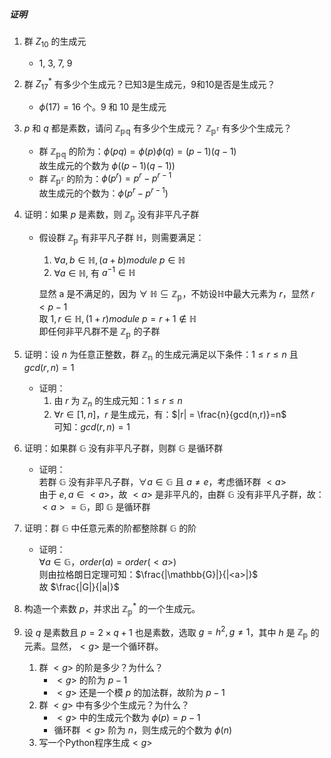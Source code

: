 ##### 证明
1. 群 $Z_{10}$ 的生成元
   - 1, 3, 7, 9
2. 群 $Z_{17} ^*$ 有多少个生成元？已知3是生成元，9和10是否是生成元？
   - $\phi(17)=16$ 个。$9$ 和 $10$ 是生成元

3. $p$ 和 $q$ 都是素数，请问 $\mathbb{Z_{pq}}$ 有多少个生成元？ $\mathbb{Z_{p^r}}$ 有多少个生成元？  
   - 群 $\mathbb{Z_{pq}}$ 的阶为：$\phi(pq) = \phi(p) \phi(q) = (p-1)(q-1)$  
     故生成元的个数为 $\phi((p-1)(q-1))$
   - 群 $\mathbb{Z_{p^r}}$ 的阶为：$\phi(p^ r) = p^r - p^{r-1}$  
     故生成元的个数为：$\phi(p^r - p^{r-1})$

4. 证明：如果 $p$ 是素数，则 $\mathbb{Z_p}$ 没有非平凡子群
   - 假设群 $\mathbb{Z_p}$ 有非平凡子群 $\mathbb{H}$，则需要满足：
      1. $\forall a,b \in \mathbb{H}, (a+b) module \ p \in \mathbb{H}$
      2. $\forall a \in \mathbb{H},$ 有 $a^{-1} \in \mathbb{H}$   
     
      显然 a 是不满足的，因为 $\forall \ \mathbb{H} \subseteq \mathbb{Z_p}$，不妨设$\mathbb{H}$中最大元素为 $r$，显然 $r < p-1$  
      取 $1, r \in \mathbb{H}, (1+r)module \ p =r+1 \notin \mathbb{H}$  
      即任何非平凡群不是 $\mathbb{Z_p}$ 的子群

5. 证明：设 $n$ 为任意正整数，群 $\mathbb{Z_n}$ 的生成元满足以下条件：$1 \leq r \leq n$ 且 $gcd(r,n)=1$
   - 证明：   
      1. 由 $r$ 为 $\mathbb{Z}_n$ 的生成元知：$1 \leq r \leq n$  
      2. $\forall r \in [1,n]$，$r$ 是生成元，有：$|r| = \frac{n}{gcd(n,r)}=n$  
         可知：$gcd(r,n) = 1$

6. 证明：如果群 $\mathbb{G}$ 没有非平凡子群，则群 $\mathbb{G}$ 是循环群
   - 证明：  
      若群 $\mathbb{G}$ 没有非平凡子群，$\forall a \in \mathbb{G}$ 且 $a \neq e$，考虑循环群 $<a>$  
      由于 $e,a \in <a>$，故 $<a>$ 是非平凡的，由群 $\mathbb{G}$ 没有非平凡子群，故：  
      $<a> = \mathbb{G}$，即 $\mathbb{G}$ 是循环群 
7. 证明：群 $\mathbb{G}$ 中任意元素的阶都整除群 $\mathbb{G}$ 的阶
   - 证明：  
      $\forall a \in \mathbb{G}$，$order(a) = order(<a>)$  
      则由拉格朗日定理可知：$\frac{|\mathbb{G}|}{|<a>|}$  
      故 $\frac{|G|}{|a|}$
8. 构造一个素数 $p$，并求出 $\mathbb{Z^*_p}$ 的一个生成元。

9.  设 $q$ 是素数且 $p = 2 \times q + 1$ 也是素数，选取 $g = h^2, g \neq 1$，其中 $h$ 是 $\mathbb{Z_p}$ 的元素。显然，$<g>$ 是一个循环群。
    1. 群 $<g>$ 的阶是多少？为什么？
       - $<g>$ 的阶为 $p-1$
       - $<g>$ 还是一个模 $p$ 的加法群，故阶为 $p-1$
    2. 群 $<g>$ 中有多少个生成元？为什么？
       - $<g>$ 中的生成元个数为 $\phi(p) = p-1$ 
       - 循环群 $<g>$ 阶为 $n$，则生成元的个数为 $\phi(n)$
    3. 写一个Python程序生成$<g>$
